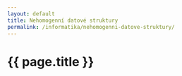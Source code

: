 ```yaml
---
layout: default
title: Nehomogenní datové struktury
permalink: /informatika/nehomogenni-datove-struktury/
---
```


{{ page.title }}
================
